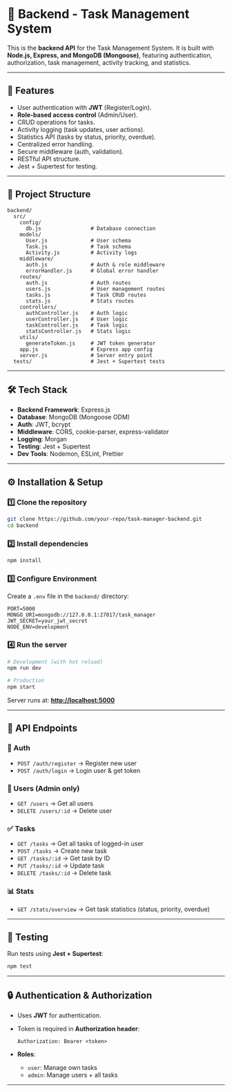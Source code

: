 
# 📌 Backend - Task Management System

This is the **backend API** for the Task Management System.
It is built with **Node.js, Express, and MongoDB (Mongoose)**, featuring authentication, authorization, task management, activity tracking, and statistics.

---

## 🚀 Features

* User authentication with **JWT** (Register/Login).
* **Role-based access control** (Admin/User).
* CRUD operations for tasks.
* Activity logging (task updates, user actions).
* Statistics API (tasks by status, priority, overdue).
* Centralized error handling.
* Secure middleware (auth, validation).
* RESTful API structure.
* Jest + Supertest for testing.

---

## 📂 Project Structure

```
backend/
  src/
    config/
      db.js                # Database connection
    models/
      User.js              # User schema
      Task.js              # Task schema
      Activity.js          # Activity logs
    middleware/
      auth.js              # Auth & role middleware
      errorHandler.js      # Global error handler
    routes/
      auth.js              # Auth routes
      users.js             # User management routes
      tasks.js             # Task CRUD routes
      stats.js             # Stats routes
    controllers/
      authController.js    # Auth logic
      userController.js    # User logic
      taskController.js    # Task logic
      statsController.js   # Stats logic
    utils/
      generateToken.js     # JWT token generator
    app.js                 # Express app config
    server.js              # Server entry point
  tests/                   # Jest + Supertest tests
```

---

## 🛠️ Tech Stack

* **Backend Framework**: Express.js
* **Database**: MongoDB (Mongoose ODM)
* **Auth**: JWT, bcrypt
* **Middleware**: CORS, cookie-parser, express-validator
* **Logging**: Morgan
* **Testing**: Jest + Supertest
* **Dev Tools**: Nodemon, ESLint, Prettier

---

## ⚙️ Installation & Setup

### 1️⃣ Clone the repository

```bash
git clone https://github.com/your-repo/task-manager-backend.git
cd backend
```

### 2️⃣ Install dependencies

```bash
npm install
```

### 3️⃣ Configure Environment

Create a `.env` file in the `backend/` directory:

```
PORT=5000
MONGO_URI=mongodb://127.0.0.1:27017/task_manager
JWT_SECRET=your_jwt_secret
NODE_ENV=development
```

### 4️⃣ Run the server

```bash
# Development (with hot reload)
npm run dev

# Production
npm start
```

Server runs at: **[http://localhost:5000](http://localhost:5000)**

---

## 📡 API Endpoints

### 🔑 Auth

* `POST /auth/register` → Register new user
* `POST /auth/login` → Login user & get token

### 👤 Users (Admin only)

* `GET /users` → Get all users
* `DELETE /users/:id` → Delete user

### ✅ Tasks

* `GET /tasks` → Get all tasks of logged-in user
* `POST /tasks` → Create new task
* `GET /tasks/:id` → Get task by ID
* `PUT /tasks/:id` → Update task
* `DELETE /tasks/:id` → Delete task

### 📊 Stats

* `GET /stats/overview` → Get task statistics (status, priority, overdue)

---

## 🧪 Testing

Run tests using **Jest + Supertest**:

```bash
npm test
```

---

## 🔒 Authentication & Authorization

* Uses **JWT** for authentication.
* Token is required in **Authorization header**:

  ```
  Authorization: Bearer <token>
  ```
* **Roles**:

  * `user`: Manage own tasks
  * `admin`: Manage users + all tasks

---




